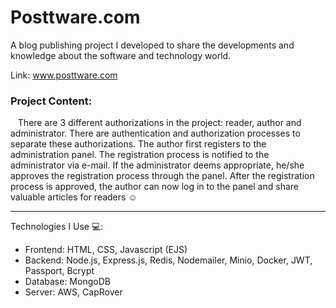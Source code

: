# Posttware.com

A blog publishing project I developed to share the developments and knowledge about the software and technology world.

Link: www.posttware.com


### Project Content:
&nbsp;&nbsp;&nbsp;There are 3 different authorizations in the project: reader, author and administrator. There are authentication and authorization processes to separate these authorizations. The author first registers to the administration panel. The registration process is notified to the administrator via e-mail. If the administrator deems appropriate, he/she approves the registration process through the panel. After the registration process is approved, the author can now log in to the panel and share valuable articles for readers ☺️

***

Technologies I Use 💻:

* Frontend: HTML, CSS, Javascript (EJS)
* Backend: Node.js, Express.js, Redis, Nodemailer, Minio, Docker, JWT, Passport, Bcrypt
* Database: MongoDB
* Server: AWS, CapRover
